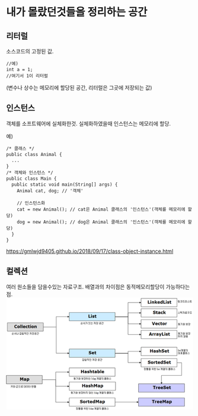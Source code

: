 내가 몰랐던것들을 정리하는 공간
=============================

리터럴
-------
소스코드의 고정된 값.
```
//예) 
int a = 1; 
//여기서 1이 리터럴
```
(변수나 상수는 메모리에 할당된 공간, 리터럴은 그곳에 저장되는 값)

인스턴스
--------
객체를 소프트웨어에 실체화한것. 실체화하였을때 인스턴스는 메모리에 할당.

예)
```
/* 클래스 */
public class Animal {
  ...
}
/* 객체와 인스턴스 */
public class Main {
  public static void main(String[] args) {
    Animal cat, dog; // '객체'

    // 인스턴스화
    cat = new Animal(); // cat은 Animal 클래스의 '인스턴스'(객체를 메모리에 할당)
    dog = new Animal(); // dog은 Animal 클래스의 '인스턴스'(객체를 메모리에 할당)
  }
}
```
https://gmlwjd9405.github.io/2018/09/17/class-object-instance.html

컬렉션
------
여러 원소들을 담을수있는 자료구조.
배열과의 차이점은 동적메모리할당이 가능하다는 점.
![collection](./src/collection.png)
